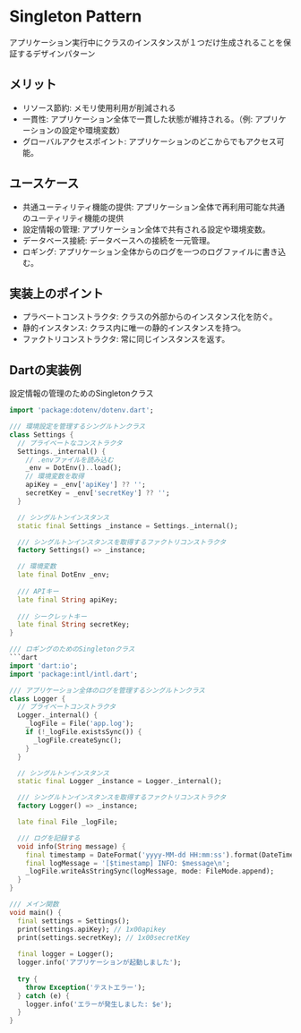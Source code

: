 # Singleton Pattern
アプリケーション実行中にクラスのインスタンスが１つだけ生成されることを保証するデザインパターン

## メリット
- リソース節約: メモリ使用利用が削減される
- 一貫性: アプリケーション全体で一貫した状態が維持される。（例: アプリケーションの設定や環境変数）
- グローバルアクセスポイント: アプリケーションのどこからでもアクセス可能。

## ユースケース
- 共通ユーティリティ機能の提供: アプリケーション全体で再利用可能な共通のユーティリティ機能の提供
- 設定情報の管理: アプリケーション全体で共有される設定や環境変数。
- データベース接続: データベースへの接続を一元管理。
- ロギング: アプリケーション全体からのログを一つのログファイルに書き込む。

## 実装上のポイント
- プラベートコンストラクタ: クラスの外部からのインスタンス化を防ぐ。
- 静的インスタンス: クラス内に唯一の静的インスタンスを持つ。
- ファクトリコンストラクタ: 常に同じインスタンスを返す。

## Dartの実装例
設定情報の管理のためのSingletonクラス
```dart
import 'package:dotenv/dotenv.dart';

/// 環境設定を管理するシングルトンクラス
class Settings {
  // プライベートなコンストラクタ
  Settings._internal() {
    // .envファイルを読み込む
    _env = DotEnv()..load();
    // 環境変数を取得
    apiKey = _env['apiKey'] ?? '';
    secretKey = _env['secretKey'] ?? '';
  }

  // シングルトンインスタンス
  static final Settings _instance = Settings._internal();

  /// シングルトンインスタンスを取得するファクトリコンストラクタ
  factory Settings() => _instance;

  // 環境変数
  late final DotEnv _env;
  
  /// APIキー
  late final String apiKey;
  
  /// シークレットキー
  late final String secretKey;
}

/// ロギングのためのSingletonクラス
```dart
import 'dart:io';
import 'package:intl/intl.dart';

/// アプリケーション全体のログを管理するシングルトンクラス
class Logger {
  // プライベートコンストラクタ
  Logger._internal() {
    _logFile = File('app.log');
    if (!_logFile.existsSync()) {
      _logFile.createSync();
    }
  }

  // シングルトンインスタンス
  static final Logger _instance = Logger._internal();

  /// シングルトンインスタンスを取得するファクトリコンストラクタ
  factory Logger() => _instance;

  late final File _logFile;

  /// ログを記録する
  void info(String message) {
    final timestamp = DateFormat('yyyy-MM-dd HH:mm:ss').format(DateTime.now());
    final logMessage = '[$timestamp] INFO: $message\n';
    _logFile.writeAsStringSync(logMessage, mode: FileMode.append);
  }
}

/// メイン関数
void main() {
  final settings = Settings();
  print(settings.apiKey); // 1x00apikey
  print(settings.secretKey); // 1x00secretKey
  
  final logger = Logger();
  logger.info('アプリケーションが起動しました');
  
  try {
    throw Exception('テストエラー');
  } catch (e) {
    logger.info('エラーが発生しました: $e');
  }
}
```
